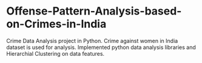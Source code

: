# Offense-Pattern-Analysis-based-on-Crimes-in-India
Crime Data Analysis project in Python. Crime against women in India dataset is used for analysis.
Implemented python data analysis libraries and Hierarchial Clustering on data features.
